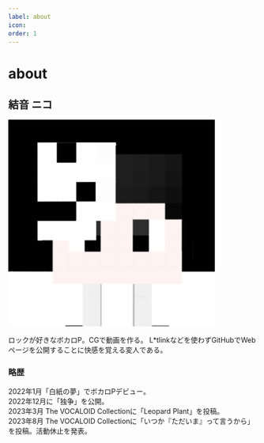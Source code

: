 ```yaml
---
label: about
icon:
order: 1
---
```

# about

## 結音 ニコ

![](./niko.png)

ロックが好きなボカロP。CGで動画を作る。
L*tlinkなどを使わずGitHubでWebページを公開することに快感を覚える変人である。

### 略歴
2022年1月「白紙の夢」でボカロPデビュー。\
2022年12月に「独争」を公開。\
2023年3月 The VOCALOID Collectionに「Leopard Plant」を投稿。\
2023年8月 The VOCALOID Collectionに「いつか『ただいま』って言うから」を投稿。活動休止を発表。